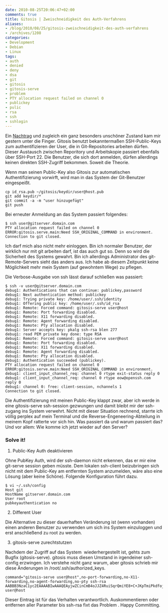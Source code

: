 ```yaml
---
date: 2010-08-25T20:06:47+02:00
comments: true
title: Gitosis | Zweischneidigkeit des Auth-Verfahrens
aliases:
- /blog/2010/08/25/gitosis-zweischneidigkeit-des-auth-verfahrens
- /archives/1208
categories:
- Development
- Debian
- Linux
tags:
- auth
- denied
- deny
- dsa
- git
- gitosis
- gitosis-serve
- problem
- PTY allocation request failed on channel 0
- publickey
- pulic
- rsa
- ssh
- sshlogin
---
```


Ein [Nachtrag](/archives/1175) und zugleich ein ganz besonders unschöner
Zustand kam mir gestern unter die Finger. Gitosis benutzt bekanntermaßen
SSH-Public-Keys zum authentifizieren der User, die in Git-Repositories
arbeiten dürfen. Dieser Austausch zwischen Reporitory und Arbeitskopie
passiert ebenfalls über SSH-Port 22. Die Benutzer, die sich dort anmelden,
dürfen allerdings keinen direkten SSH-Zugriff bekommen. Soweit die Theorie.

Wenn man seinen Public-Key also Gitosis zur automatischen Authentifizierung
vorwirft, wird man in das System der Git-Benutzer eingespeißt.

```
cp id_rsa.pub ~/gitosis/keydir/user@host.pub
git add keydir/*
git commit -a -m "user hinzugefügt"
git push
```

Bei erneuter Anmeldung an das System passiert folgendes:

```
$ ssh user@gitserver.domain.com
PTY allocation request failed on channel 0
ERROR:gitosis.serve.main:Need SSH_ORIGINAL_COMMAND in environment.
Connection to git closed.
```

Ich darf mich also nicht mehr einloggen. Bin ich normaler Benutzer, der
wirklich nur mit git arbeiten darf, ist das auch gut so. Denn so wird die
Sicherheit des Systems gewahrt. Bin ich allerdings Administrator des
git-Remote-Servers sieht das anders aus. Ich habe ab diesem Zeitpunkt keine
Möglichkeit mehr mein System (auf gewohntem Wege) zu pflegen.

Die Verbose-Ausgabe von ssh lässt darauf schließen was passiert:

```
$ ssh -v user@gitserver.domain.com
debug1: Authentications that can continue: publickey,password
debug1: Next authentication method: publickey
debug1: Trying private key: /home/user/.ssh/identity
debug1: Offering public key: /home/user/.ssh/id_rsa
debug1: Remote: Forced command: gitosis-serve user@host
debug1: Remote: Port forwarding disabled.
debug1: Remote: X11 forwarding disabled.
debug1: Remote: Agent forwarding disabled.
debug1: Remote: Pty allocation disabled.
debug1: Server accepts key: pkalg ssh-rsa blen 277
debug1: read PEM private key done: type RSA
debug1: Remote: Forced command: gitosis-serve user@host
debug1: Remote: Port forwarding disabled.
debug1: Remote: X11 forwarding disabled.
debug1: Remote: Agent forwarding disabled.
debug1: Remote: Pty allocation disabled.
debug1: Authentication succeeded (publickey).
PTY allocation request failed on channel 0
ERROR:gitosis.serve.main:Need SSH_ORIGINAL_COMMAND in environment.
debug1: client_input_channel_req: channel 0 rtype exit-status reply 0
debug1: client_input_channel_req: channel 0 rtype eow@openssh.com reply 0
debug1: channel 0: free: client-session, nchannels 1
Connection to git closed.
```

Die Authentifizierung mit meinen Public-Key klappt zwar, aber ich werde in
eine gitosis-serve ssh-session gezwungen und damit bleibt mir der
ssh-zugang ins System verwehrt. Nicht mit dieser Situation rechnend,
starrte ich völlig perplex auf mein Terminal und die
Reverse-Engeneering-Abteilung in meinem Kopf ratterte vor sich hin. Was
passiert da und warum passiert das? Und vor allem: Wie komme ich jetzt
wieder auf den Server?

### Solve it!

1. Public-Key Auth deaktivieren

Ohne PubKey Auth, wird der ssh-daemon nicht erkennen, das er mir eine
git-serve session geben müsste. Dem lokalen ssh-client beizubringen sich
nicht mit dem Public-Key am entfernten System anzumelden, wäre also eine
Lösung (aber keine Schöne). Folgende Konfiguration führt dazu.

```
$ vi ~/.ssh/config
Host git
HostName gitserver.domain.com
User root
pubkeyauthentication no
```

2. Different User

Die Alternative zu dieser dauerhaften Veränderung ist (wenn vorhanden)
einen anderen Benutzer zu verwenden um sich ins System einzuloggen und erst
anschließend zu root zu werden.

3. gitosis-serve zurechtstutzen

Nachdem der Zugriff auf das System  wiederhergestellt ist, gehts zum Bugfix
(gitosis-serve). gitosis muss diesen Umstand in irgendeiner ssh-config
erzwingen. Ich verstehe nicht ganz warum, aber gitosis schrieb mir diese
Änderungen in /root/.ssh/authorized_keys.

```
command="gitosis-serve user@host",no-port-forwarding,no-X11-forwarding,no-agent-forwarding,no-pty ssh-rsa AABBB3NzaC1yc2EAAAABIwAAAQEAyjwZCinCmB4oJJZ4RuiSqrQmiYE8+C+JKpTmiPkdfojUbiB9gm3BOhsYAdu99vP7yDOaIqg9e2dk/4HGm+P8obUR7lVrinMf5NvoRkOa8EfGdPJRz4ABOGRDte454bwestyWlvLhnKyWd+a9lU07siDJg5b1NbitIXkXa76V+lGMrqkixaDC6meZQEjZlxnVMpgzC5wyEQy2cVwUnX+Swiw68gsHsMYKBNsiVgNQ7nY8fa5lhV13E6L2aYAIorVpudS1bTiQfvfXCpVtJkJVSNPP6RzUtuSSErhsqOn1o2QtVjWhH5J/Y0D1b4eeEAgmdhq7554kQupJ9LgRww== user@host
```

Dieser Eintrag ist für das Verhalten verantwortlich. Auskommentieren oder
entfernen aller Parameter bis ssh-rsa fixt das Problem . Happy Committing.
